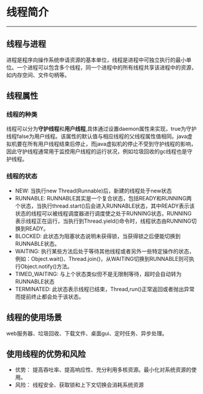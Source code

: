 # 线程简介
***
## 线程与进程
进程是程序向操作系统申请资源的基本单位，线程是进程中可独立执行的最小单位。一个进程可以包含多个线程，同一个进程中的所有线程共享该进程中的资源，如内存空间、文件句柄等。
## 线程属性
### 线程的种类
线程可以分为**守护线程**和**用户线程**,具体通过设置daemon属性来实现，true为守护线程false为用户线程。该属性的默认值与相应线程的父线程属性值相同。java虚拟机要在所有用户线程结束后停止，而java虚拟机的停止不受到守护线程的影响，因此守护线程通常用于监控用户线程的运行状况，例如垃圾回收的gc线程也是守护线程。
### 线程的状态
- NEW: 当执行new Thread(Runnable)后，新建的线程处于new状态
- RUNNABLE: RUNNABLE其实是一个复合状态，包括READY和RUNNING两个状态，当执行thread.start()后会进入RUNNABLE状态，其中READY表示该状态的线程可以被线程调度器进行调度使之处于RUNNING状态，RUNNING表示线程正在运行，当执行到Thread.yield()命令时，线程状态由RUNNING切换到READY。
- BLOCKED: 此状态为阻塞状态说明未获得锁，当获得锁之后便能切换到RUNNABLE状态。
- WAITING: 执行某些方法后处于等待其他线程或者另外一些特定操作的状态，例如：Object.wait()、Thread.join()，从WAITING切换到RUNNABLE则可执行Object.notify()方法。
- TIMED_WAITING: 与上个状态类似但不是无限制等待，超时会自动转为RUNNABLE状态
- TERMINATED: 此状态表示线程已结束，Thread,run()正常返回或者抛出异常而提前终止都会处于该状态。

## 线程的使用场景
web服务器、垃圾回收、下载文件、桌面gui、定时任务、异步处理。

## 使用线程的优势和风险
- 优势： 提高吞吐率、提高响应性、充分利用多核资源。最小化对系统资源的使用。
- 风险： 线程安全、获取锁和上下文切换会消耗系统资源